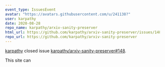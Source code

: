 ```yaml
---
event_type: IssuesEvent
avatar: "https://avatars.githubusercontent.com/u/241138?"
user: karpathy
date: 2020-08-28
repo_name: karpathy/arxiv-sanity-preserver
html_url: https://github.com/karpathy/arxiv-sanity-preserver/issues/148
repo_url: https://github.com/karpathy/arxiv-sanity-preserver
---
```


<a href='https://github.com/karpathy' target='_blank'>karpathy</a> closed issue <a href='https://github.com/karpathy/arxiv-sanity-preserver/issues/148' target='_blank'>karpathy/arxiv-sanity-preserver#148</a>.

<p>This site can